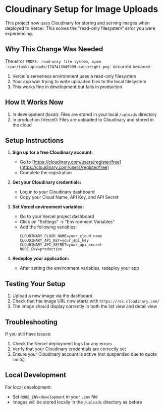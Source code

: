 # Cloudinary Setup for Image Uploads

This project now uses Cloudinary for storing and serving images when deployed to Vercel. This solves the "read-only filesystem" error you were experiencing.

## Why This Change Was Needed

The error `EROFS: read-only file system, open '/var/task/uploads/1747418045909-switzright.png'` occurred because:

1. Vercel's serverless environment uses a read-only filesystem
2. Your app was trying to write uploaded files to the local filesystem
3. This works fine in development but fails in production

## How It Works Now

1. In development (local): Files are stored in your local `/uploads` directory
2. In production (Vercel): Files are uploaded to Cloudinary and stored in the cloud

## Setup Instructions

1. **Sign up for a free Cloudinary account:**

   - Go to [https://cloudinary.com/users/register/free](https://cloudinary.com/users/register/free)
   - Complete the registration

2. **Get your Cloudinary credentials:**

   - Log in to your Cloudinary dashboard
   - Copy your Cloud Name, API Key, and API Secret

3. **Set Vercel environment variables:**

   - Go to your Vercel project dashboard
   - Click on "Settings" → "Environment Variables"
   - Add the following variables:
     ```
     CLOUDINARY_CLOUD_NAME=your_cloud_name
     CLOUDINARY_API_KEY=your_api_key
     CLOUDINARY_API_SECRET=your_api_secret
     NODE_ENV=production
     ```

4. **Redeploy your application:**
   - After setting the environment variables, redeploy your app

## Testing Your Setup

1. Upload a new image via the dashboard
2. Check that the image URL now starts with `https://res.cloudinary.com/`
3. The image should display correctly in both the list view and detail view

## Troubleshooting

If you still have issues:

1. Check the Vercel deployment logs for any errors
2. Verify that your Cloudinary credentials are correctly set
3. Ensure your Cloudinary account is active (not suspended due to quota limits)

## Local Development

For local development:

- Set `NODE_ENV=development` in your `.env` file
- Images will be stored locally in the `/uploads` directory as before
